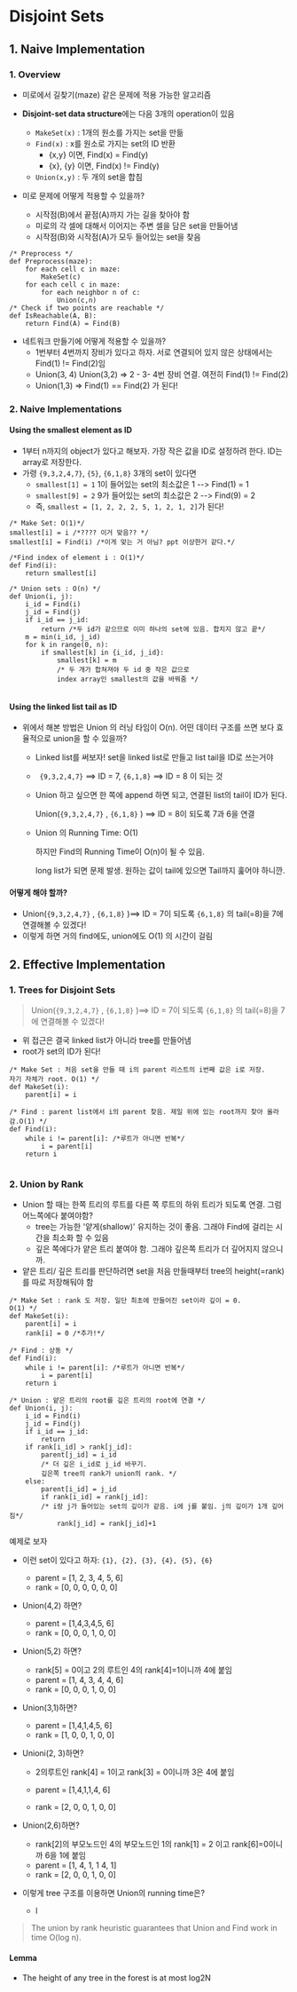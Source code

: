 # Disjoint Sets

## 1. Naive Implementation

### 1. Overview

- 미로에서 길찾기(maze) 같은 문제에 적용 가능한 알고리즘

- **Disjoint-set data structure**에는 다음 3개의 operation이 있음
  - `MakeSet(x)` : 1개의 원소를 가지는 set을 만듦
  - `Find(x)` : x를 원소로 가지는 set의 ID 반환
    - {x,y} 이면, Find(x) = Find(y)
    - {x}, {y} 이면, Find(x) != Find(y)
  - `Union(x,y)` : 두 개의 set을 합침
- 미로 문제에 어떻게 적용할 수 있을까? 
  - 시작점(B)에서 끝점(A)까지 가는 길을 찾아야 함
  - 미로의 각 셀에 대해서 이어지는 주변 셀을 담은 set을 만들어냄
  - 시작점(B)와 시작점(A)가 모두 들어있는 set을 찾음

```pseudocode
/* Preprocess */ 
def Preprocess(maze):
	for each cell c in maze:
		MakeSet(c)
	for each cell c in maze:
		for each neighbor n of c:
			Union(c,n)
/* Check if two points are reachable */
def IsReachable(A, B): 
	return Find(A) = Find(B)
```



- 네트워크 만들기에 어떻게 적용할 수 있을까? 
  - 1번부터 4번까지 장비가 있다고 하자. 서로 연결되어 있지 않은 상태에서는 Find(1) != Find(2)임
  - Union(3, 4) Union(3,2)  => 2 - 3- 4번 장비 연결. 여전히 Find(1) != Find(2)
  - Union(1,3) => Find(1) == Find(2) 가 된다!



### 2. Naive Implementations

#### Using the smallest element as ID

- 1부터 n까지의  object가 있다고 해보자. 가장 작은 값을 ID로 설정하려 한다.  ID는 array로 저장한다. 
- 가령 `{9,3,2,4,7}`, `{5}`, `{6,1,8}` 3개의 set이 있다면
  - `smallest[1] = 1`  1이 들어있는 set의 최소값은 1 --> Find(1) = 1
  - `smallest[9] = 2` 9가 들어있는 set의 최소값은 2 --> Find(9) = 2
  - 즉, `smallest = [1, 2, 2, 2, 5, 1, 2, 1, 2]`가 된다! 

```pseudocode
/* Make Set: O(1)*/
smallest[i] = i /*???? 이거 맞음?? */
smallest[i] = Find(i) /*이게 맞는 거 아님? ppt 이상한거 같다.*/

/*Find index of element i : O(1)*/
def Find(i):
	return smallest[i]
	
/* Union sets : O(n) */
def Union(i, j):
	i_id = Find(i)
	j_id = Find(j)
	if i_id == j_id:
		return /*두 id가 같으므로 이미 하나의 set에 있음. 합치지 않고 끝*/
	m = min(i_id, j_id)
	for k in range(0, n):
		if smallest[k] in {i_id, j_id}:
			smallest[k] = m  
			/* 두 개가 합쳐져야 두 id 중 작은 값으로 
			index array인 smallest의 값을 바꿔줌 */ 
			
```

#### Using the linked list tail as ID

- 위에서 해본 방법은 Union 의  러닝 타임이 O(n). 어떤 데이터 구조를 쓰면 보다 효율적으로 union을 할 수 있을까? 

  - Linked list를 써보자! set을 linked list로 만들고 list tail을 ID로 쓰는거야 

  - ` {9,3,2,4,7}`  ==> ID = 7,  `{6,1,8}`  ==> ID = 8 이 되는 것

  - Union 하고 싶으면 한 쪽에 append 하면 되고, 연결된 list의 tail이 ID가 된다. 

    Union(`{9,3,2,4,7}` ,   `{6,1,8}` ) ==> ID = 8이 되도록 7과 6을 연결

  - Union 의 Running Time: O(1)

    하지만 Find의 Running Time이 O(n)이 될 수 있음. 

    long list가 되면 문제 발생.  원하는 값이 tail에 있으면 Tail까지 훑어야 하니깐. 

#### 어떻게 해야 할까? 

- Union(`{9,3,2,4,7}` ,   `{6,1,8}` )==> ID = 7이 되도록  `{6,1,8}` 의 tail(=8)을 7에 연결해볼 수 있겠다!
- 이렇게 하면 거의 find에도, union에도 O(1) 의 시간이 걸림



## 2. Effective Implementation

### 1. Trees for Disjoint Sets

> Union(`{9,3,2,4,7}` ,   `{6,1,8}` )==> ID = 7이 되도록  `{6,1,8}` 의 tail(=8)을 7에 연결해볼 수 있겠다!

- 위 접근은 결국 linked list가 아니라 tree를 만들어냄 
- root가 set의 ID가 된다!

```pseudocode 
/* Make Set : 처음 set을 만들 때 i의 parent 리스트의 i번째 값은 i로 저장.
자기 자체가 root. O(1) */ 
def MakeSet(i):
	parent[i] = i 

/* Find : parent list에서 i의 parent 찾음. 제일 위에 있는 root까지 찾아 올라감.O(1) */ 
def Find(i):
	while i != parent[i]: /*루트가 아니면 반복*/
        i = parent[i]
    return i 
    
```

### 2. Union by Rank

- Union 할 때는 한쪽 트리의 루트를 다른 쪽 루트의 하위 트리가 되도록 연결. 그럼 어느쪽에다 붙여야함? 
  - tree는 가능한 '얕게(shallow)' 유지하는 것이 좋음. 그래야 Find에 걸리는 시간을 최소화 할 수 있음
  - 깊은 쪽에다가 얕은 트리 붙여야 함. 그래야 깊은쪽 트리가 더 깊어지지 않으니까. 
- 얕은 트리/ 깊은 트리를 판단하려면 set을 처음 만들때부터 tree의 height(=rank)를 따로 저장해둬야 함

```pseudocode
/* Make Set : rank 도 저장. 일단 최초에 만들어진 set이라 깊이 = 0. 
O(1) */ 
def MakeSet(i):
	parent[i] = i 
	rank[i] = 0 /*추가!*/

/* Find : 상동 */ 
def Find(i):
	while i != parent[i]: /*루트가 아니면 반복*/
        i = parent[i]
    return i 
    
/* Union : 얕은 트리의 root를 깊은 트리의 root에 연결 */ 
def Union(i, j):
	i_id = Find(i)
	j_id = Find(j)
	if i_id == j_id: 
		return 
	if rank[i_id] > rank[j_id]:
		parent[j_id] = i_id 
		/* 더 깊은 i_id로 j_id 바꾸기. 
		깊은쪽 tree의 rank가 union의 rank. */ 
	else: 
		parent[i_id] = j_id
		if rank[i_id] = rank[j_id]: 
		/* i랑 j가 들어있는 set의 깊이가 같음. i에 j를 붙임. j의 깊이가 1개 깊어짐*/ 
			rank[j_id] = rank[j_id]+1 
```



예제로 보자 
- 이런 set이 있다고 하자: `{1}, {2}, {3}, {4}, {5}, {6}`
  - parent = [1, 2, 3, 4, 5, 6]
  - rank = [0, 0, 0, 0, 0, 0]
- Union(4,2) 하면? 
  - parent = [1,4,3,4,5, 6]
  - rank = [0, 0, 0, 1, 0, 0]

- Union(5,2) 하면? 

  - rank[5] = 0이고 2의 루트인 4의 rank[4]=1이니까 4에 붙임
  -  parent = [1, 4, 3, 4, 4, 6]
  - rank = [0, 0, 0, 1, 0, 0]

- Union(3,1)하면? 

  - parent = [1,4,1,4,5, 6]
  - rank = [1, 0, 0, 1, 0, 0]

- Unioni(2, 3)하면? 

  - 2의루트인 rank[4] = 1이고 rank[3] = 0이니까 3은 4에 붙임
  - parent = [1,4,1,1,4, 6]

  - rank = [2, 0, 0, 1, 0, 0]

- Union(2,6)하면? 

  - rank[2]의 부모노드인 4의 부모노드인  1의 rank[1] = 2 이고 rank[6]=0이니까 6을 1에 붙임
  - parent = [1, 4, 1, 1 4, 1]
  - rank = [2, 0, 0, 1, 0, 0]



- 이렇게 tree 구조를 이용하면 Union의 running time은? 
  - l

> The union by rank heuristic guarantees that Union and Find work in time O(log n).

#### Lemma

- The height of any tree in the forest is at most log2N





















